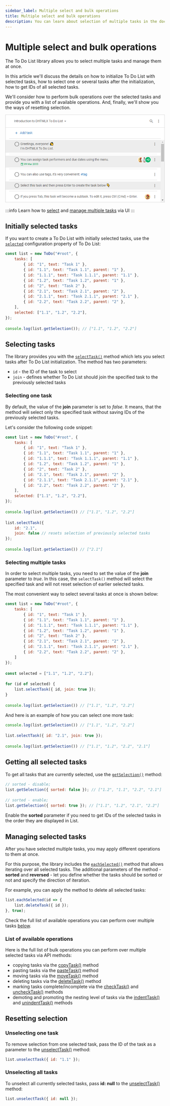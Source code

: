 ```yaml
---
sidebar_label: Multiple select and bulk operations
title: Multiple select and bulk operations
description: You can learn about selection of multiple tasks in the documentation of the DHTMLX JavaScript To Do List library. Browse developer guides and API reference, try out code examples and live demos, and download a free 30-day evaluation version of DHTMLX To Do List.
---
```


# Multiple select and bulk operations

The To Do List library allows you to select multiple tasks and manage them at once.

In this article we'll discuss the details on how to initialize To Do List with selected tasks, how to select one or several tasks after the initialization, how to get IDs of all selected tasks. 

We'll consider how to perform bulk operations over the selected tasks and provide you with a list of available operations. And, finally, we'll show you the ways of resetting selection.

![Multiselection](../assets/multiselection.png)

:::info
Learn how to [select](../../#selecting-tasks) and [manage multiple tasks](../../#managing-multiple-tasks) via UI
:::

## Initially selected tasks

If you want to create a To Do List with initially selected tasks, use the [`selected`](api/configs/selected_config.md) configuration property of To Do List:

~~~js {12}
const list = new ToDo("#root", {
	tasks: [
        { id: "1", text: "Task 1" },
		{ id: "1.1", text: "Task 1.1", parent: "1" },
        { id: "1.1.1", text: "Task 1.1.1", parent: "1.1" },
		{ id: "1.2", text: "Task 1.2", parent: "1" },
        { id: "2", text: "Task 2" },
		{ id: "2.1", text: "Task 2.1", parent: "2" },
        { id: "2.1.1", text: "Task 2.1.1", parent: "2.1" },
		{ id: "2.2", text: "Task 2.2", parent: "2" },
    ],
    selected: ["1.1", "1.2", "2.2"],
});

console.log(list.getSelection()); // ["1.1", "1.2", "2.2"]
~~~

## Selecting tasks

The library provides you with the [`selectTask()`](api/methods/selecttask_method.md) method which lets you select tasks after To Do List initialization. The method has two parameters:

- `id` - the ID of the task to select
- `join` - defines whether To Do List should join the specified task to the previously selected tasks

### Selecting one task

By default, the value of the **join** parameter is set to *false*. It means, that the method will select only the specified task without saving IDs of the previously selected tasks.

Let's consider the following code snippet:

~~~js {19}
const list = new ToDo("#root", {
	tasks: [
        { id: "1", text: "Task 1" },
		{ id: "1.1", text: "Task 1.1", parent: "1" },
        { id: "1.1.1", text: "Task 1.1.1", parent: "1.1" },
		{ id: "1.2", text: "Task 1.2", parent: "1" },
        { id: "2", text: "Task 2" },
		{ id: "2.1", text: "Task 2.1", parent: "2" },
        { id: "2.1.1", text: "Task 2.1.1", parent: "2.1" },
		{ id: "2.2", text: "Task 2.2", parent: "2" },
    ],
    selected: ["1.1", "1.2", "2.2"],
});

console.log(list.getSelection()) // ["1.1", "1.2", "2.2"]

list.selectTask({ 
    id: "2.1", 
    join: false // resets selection of previously selected tasks
});

console.log(list.getSelection()) // ["2.1"]
~~~

### Selecting multiple tasks

In order to select multiple tasks, you need to set the value of the **join** parameter to *true*. In this case, the `selectTask()` method will select the specified task and will not reset selection of earlier selected tasks.

The most convenient way to select several tasks at once is shown below:

~~~js {14-18}
const list = new ToDo("#root", {
	tasks: [
        { id: "1", text: "Task 1" },
		{ id: "1.1", text: "Task 1.1", parent: "1" },
        { id: "1.1.1", text: "Task 1.1.1", parent: "1.1" },
		{ id: "1.2", text: "Task 1.2", parent: "1" },
        { id: "2", text: "Task 2" },
		{ id: "2.1", text: "Task 2.1", parent: "2" },
        { id: "2.1.1", text: "Task 2.1.1", parent: "2.1" },
		{ id: "2.2", text: "Task 2.2", parent: "2" },
    ]
});

const selected = ["1.1", "1.2", "2.2"];

for (id of selected) {
    list.selectTask({ id, join: true });
}

console.log(list.getSelection()) // ["1.1", "1.2", "2.2"]
~~~

And here is an example of how you can select one more task:

~~~js {3}
console.log(list.getSelection()) // ["1.1", "1.2", "2.2"]

list.selectTask({ id: "2.1", join: true });

console.log(list.getSelection()) // ["1.1", "1.2", "2.2", "2.1"]
~~~

## Getting all selected tasks

To get all tasks that are currently selected, use the [`getSelection()`](api/methods/getselection_method.md) method:

~~~js
// sorted - disable;
list.getSelection({ sorted: false }); // ["1.2", "1.1", "2.2", "2.1"]

// sorted - enable;
list.getSelection({ sorted: true }); // ["1.1", "1.2", "2.1", "2.2"]
~~~

Enable the **sorted** parameter if you need to get IDs of the selected tasks in the order they are displayed in List.

## Managing selected tasks

After you have selected multiple tasks, you may apply different operations to them at once. 

For this purpose, the library includes the [`eachSelected()`](api/methods/eachselected_method.md) method that allows iterating over all selected tasks. The additional parameters of the method - **sorted** and **reversed** - let you define whether the tasks should be sorted or not and specify the direction of iteration.

For example, you can apply the method to delete all selected tasks:

~~~js
list.eachSelected(id => {
    list.deleteTask({ id });
}, true);
~~~

Check the full list of available operations you can perform over multiple tasks [below](#list-of-available-operations).

### List of available operations

Here is the full list of bulk operations you can perform over multiple selected tasks via API methods:

- copying tasks via the [copyTask()](../../api/methods/copytask_method/) method
- pasting tasks via the [pasteTask()](../../api/methods/pastetask_method/) method
- moving tasks via the [moveTask()](../../api/methods/movetask_method/) method
- deleting tasks via the [deleteTask()](../../api/methods/deletetask_method/) method
- marking tasks complete/incomplete via the [checkTask()](../../api/methods/checktask_method/) and [uncheckTask()](../../api/methods/unchecktask_method/) methods
- demoting and promoting the nesting level of tasks via the [indentTask()](../../api/methods/indenttask_method/) and [unindentTask()](../../api/methods/unindenttask_method/) methods

## Resetting selection

### Unselecting one task

To remove selection from one selected task, pass the ID of the task as a parameter to the [unselectTask()](../../api/methods/unselecttask_method/) method:

~~~js
list.unselectTask({ id: "1.1" });
~~~

### Unselecting all tasks

To unselect all currently selected tasks, pass **id: null** to the [unselectTask()](../../api/methods/unselecttask_method/) method:

~~~js
list.unselectTask({ id: null });
~~~






